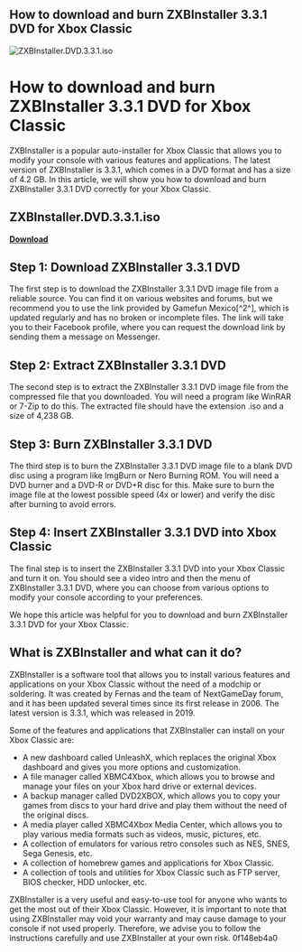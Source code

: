 ## How to download and burn ZXBInstaller 3.3.1 DVD for Xbox Classic

 
![ZXBInstaller.DVD.3.3.1.iso](https://image.jimcdn.com/app/cms/image/transf/none/path/s1e929ee957504b2c/backgroundarea/id9fcd91f5e7390b1/version/1493123753/image.jpg)

 
# How to download and burn ZXBInstaller 3.3.1 DVD for Xbox Classic
 
ZXBInstaller is a popular auto-installer for Xbox Classic that allows you to modify your console with various features and applications. The latest version of ZXBInstaller is 3.3.1, which comes in a DVD format and has a size of 4.2 GB. In this article, we will show you how to download and burn ZXBInstaller 3.3.1 DVD correctly for your Xbox Classic.
 
## ZXBInstaller.DVD.3.3.1.iso


[**Download**](https://www.google.com/url?q=https%3A%2F%2Fcinurl.com%2F2tKvHA&sa=D&sntz=1&usg=AOvVaw2sHFvSmq18VaTqZrHlN4_u)

 
## Step 1: Download ZXBInstaller 3.3.1 DVD
 
The first step is to download the ZXBInstaller 3.3.1 DVD image file from a reliable source. You can find it on various websites and forums, but we recommend you to use the link provided by Gamefun Mexico[^2^], which is updated regularly and has no broken or incomplete files. The link will take you to their Facebook profile, where you can request the download link by sending them a message on Messenger.
 
## Step 2: Extract ZXBInstaller 3.3.1 DVD
 
The second step is to extract the ZXBInstaller 3.3.1 DVD image file from the compressed file that you downloaded. You will need a program like WinRAR or 7-Zip to do this. The extracted file should have the extension .iso and a size of 4,238 GB.
 
## Step 3: Burn ZXBInstaller 3.3.1 DVD
 
The third step is to burn the ZXBInstaller 3.3.1 DVD image file to a blank DVD disc using a program like ImgBurn or Nero Burning ROM. You will need a DVD burner and a DVD-R or DVD+R disc for this. Make sure to burn the image file at the lowest possible speed (4x or lower) and verify the disc after burning to avoid errors.
 
## Step 4: Insert ZXBInstaller 3.3.1 DVD into Xbox Classic
 
The final step is to insert the ZXBInstaller 3.3.1 DVD into your Xbox Classic and turn it on. You should see a video intro and then the menu of ZXBInstaller 3.3.1 DVD, where you can choose from various options to modify your console according to your preferences.
 
We hope this article was helpful for you to download and burn ZXBInstaller 3.3.1 DVD for your Xbox Classic.
  
## What is ZXBInstaller and what can it do?
 
ZXBInstaller is a software tool that allows you to install various features and applications on your Xbox Classic without the need of a modchip or soldering. It was created by Fernas and the team of NextGameDay forum, and it has been updated several times since its first release in 2006. The latest version is 3.3.1, which was released in 2019.
 
Some of the features and applications that ZXBInstaller can install on your Xbox Classic are:
 
- A new dashboard called UnleashX, which replaces the original Xbox dashboard and gives you more options and customization.
- A file manager called XBMC4Xbox, which allows you to browse and manage your files on your Xbox hard drive or external devices.
- A backup manager called DVD2XBOX, which allows you to copy your games from discs to your hard drive and play them without the need of the original discs.
- A media player called XBMC4Xbox Media Center, which allows you to play various media formats such as videos, music, pictures, etc.
- A collection of emulators for various retro consoles such as NES, SNES, Sega Genesis, etc.
- A collection of homebrew games and applications for Xbox Classic.
- A collection of tools and utilities for Xbox Classic such as FTP server, BIOS checker, HDD unlocker, etc.

ZXBInstaller is a very useful and easy-to-use tool for anyone who wants to get the most out of their Xbox Classic. However, it is important to note that using ZXBInstaller may void your warranty and may cause damage to your console if not used properly. Therefore, we advise you to follow the instructions carefully and use ZXBInstaller at your own risk.
 0f148eb4a0
